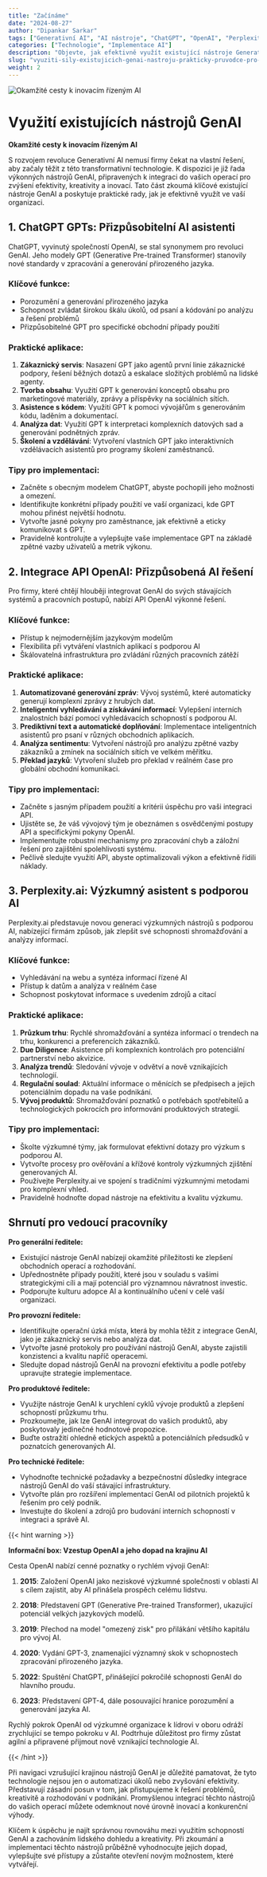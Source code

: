 ```yaml
---
title: "Začínáme"
date: "2024-08-27"
author: "Dipankar Sarkar"
tags: ["Generativní AI", "AI nástroje", "ChatGPT", "OpenAI", "Perplexity.ai", "Efektivita podnikání"]
categories: ["Technologie", "Implementace AI"]
description: "Objevte, jak efektivně využít existující nástroje Generativní AI jako ChatGPT, API OpenAI a Perplexity.ai ke zlepšení obchodních procesů a podpoře inovací."
slug: "vyuziti-sily-existujicich-genai-nastroju-prakticky-pruvodce-pro-firmy"
weight: 2
---
```


![Okamžité cesty k inovacím řízeným AI](/2.png)

# Využití existujících nástrojů GenAI
**Okamžité cesty k inovacím řízeným AI**

S rozvojem revoluce Generativní AI nemusí firmy čekat na vlastní řešení, aby začaly těžit z této transformativní technologie. K dispozici je již řada výkonných nástrojů GenAI, připravených k integraci do vašich operací pro zvýšení efektivity, kreativity a inovací. Tato část zkoumá klíčové existující nástroje GenAI a poskytuje praktické rady, jak je efektivně využít ve vaší organizaci.

## 1. ChatGPT GPTs: Přizpůsobitelní AI asistenti

ChatGPT, vyvinutý společností OpenAI, se stal synonymem pro revoluci GenAI. Jeho modely GPT (Generative Pre-trained Transformer) stanovily nové standardy v zpracování a generování přirozeného jazyka.

### Klíčové funkce:
- Porozumění a generování přirozeného jazyka
- Schopnost zvládat širokou škálu úkolů, od psaní a kódování po analýzu a řešení problémů
- Přizpůsobitelné GPT pro specifické obchodní případy použití

### Praktické aplikace:
1. **Zákaznický servis**: Nasazení GPT jako agentů první linie zákaznické podpory, řešení běžných dotazů a eskalace složitých problémů na lidské agenty.
2. **Tvorba obsahu**: Využití GPT k generování konceptů obsahu pro marketingové materiály, zprávy a příspěvky na sociálních sítích.
3. **Asistence s kódem**: Využití GPT k pomoci vývojářům s generováním kódu, laděním a dokumentací.
4. **Analýza dat**: Využití GPT k interpretaci komplexních datových sad a generování podnětných zpráv.
5. **Školení a vzdělávání**: Vytvoření vlastních GPT jako interaktivních vzdělávacích asistentů pro programy školení zaměstnanců.

### Tipy pro implementaci:
- Začněte s obecným modelem ChatGPT, abyste pochopili jeho možnosti a omezení.
- Identifikujte konkrétní případy použití ve vaší organizaci, kde GPT mohou přinést největší hodnotu.
- Vytvořte jasné pokyny pro zaměstnance, jak efektivně a eticky komunikovat s GPT.
- Pravidelně kontrolujte a vylepšujte vaše implementace GPT na základě zpětné vazby uživatelů a metrik výkonu.

## 2. Integrace API OpenAI: Přizpůsobená AI řešení

Pro firmy, které chtějí hlouběji integrovat GenAI do svých stávajících systémů a pracovních postupů, nabízí API OpenAI výkonné řešení.

### Klíčové funkce:
- Přístup k nejmodernějším jazykovým modelům
- Flexibilita při vytváření vlastních aplikací s podporou AI
- Škálovatelná infrastruktura pro zvládání různých pracovních zátěží

### Praktické aplikace:
1. **Automatizované generování zpráv**: Vývoj systémů, které automaticky generují komplexní zprávy z hrubých dat.
2. **Inteligentní vyhledávání a získávání informací**: Vylepšení interních znalostních bází pomocí vyhledávacích schopností s podporou AI.
3. **Prediktivní text a automatické doplňování**: Implementace inteligentních asistentů pro psaní v různých obchodních aplikacích.
4. **Analýza sentimentu**: Vytvoření nástrojů pro analýzu zpětné vazby zákazníků a zmínek na sociálních sítích ve velkém měřítku.
5. **Překlad jazyků**: Vytvoření služeb pro překlad v reálném čase pro globální obchodní komunikaci.

### Tipy pro implementaci:
- Začněte s jasným případem použití a kritérii úspěchu pro vaši integraci API.
- Ujistěte se, že váš vývojový tým je obeznámen s osvědčenými postupy API a specifickými pokyny OpenAI.
- Implementujte robustní mechanismy pro zpracování chyb a záložní řešení pro zajištění spolehlivosti systému.
- Pečlivě sledujte využití API, abyste optimalizovali výkon a efektivně řídili náklady.

## 3. Perplexity.ai: Výzkumný asistent s podporou AI

Perplexity.ai představuje novou generaci výzkumných nástrojů s podporou AI, nabízející firmám způsob, jak zlepšit své schopnosti shromažďování a analýzy informací.

### Klíčové funkce:
- Vyhledávání na webu a syntéza informací řízené AI
- Přístup k datům a analýza v reálném čase
- Schopnost poskytovat informace s uvedením zdrojů a citací

### Praktické aplikace:
1. **Průzkum trhu**: Rychlé shromažďování a syntéza informací o trendech na trhu, konkurenci a preferencích zákazníků.
2. **Due Diligence**: Asistence při komplexních kontrolách pro potenciální partnerství nebo akvizice.
3. **Analýza trendů**: Sledování vývoje v odvětví a nově vznikajících technologií.
4. **Regulační soulad**: Aktuální informace o měnících se předpisech a jejich potenciálním dopadu na vaše podnikání.
5. **Vývoj produktů**: Shromažďování poznatků o potřebách spotřebitelů a technologických pokrocích pro informování produktových strategií.

### Tipy pro implementaci:
- Školte výzkumné týmy, jak formulovat efektivní dotazy pro výzkum s podporou AI.
- Vytvořte procesy pro ověřování a křížové kontroly výzkumných zjištění generovaných AI.
- Používejte Perplexity.ai ve spojení s tradičními výzkumnými metodami pro komplexní vhled.
- Pravidelně hodnoťte dopad nástroje na efektivitu a kvalitu výzkumu.

## Shrnutí pro vedoucí pracovníky

**Pro generální ředitele:**
- Existující nástroje GenAI nabízejí okamžité příležitosti ke zlepšení obchodních operací a rozhodování.
- Upřednostněte případy použití, které jsou v souladu s vašimi strategickými cíli a mají potenciál pro významnou návratnost investic.
- Podporujte kulturu adopce AI a kontinuálního učení v celé vaší organizaci.

**Pro provozní ředitele:**
- Identifikujte operační úzká místa, která by mohla těžit z integrace GenAI, jako je zákaznický servis nebo analýza dat.
- Vytvořte jasné protokoly pro používání nástrojů GenAI, abyste zajistili konzistenci a kvalitu napříč operacemi.
- Sledujte dopad nástrojů GenAI na provozní efektivitu a podle potřeby upravujte strategie implementace.

**Pro produktové ředitele:**
- Využijte nástroje GenAI k urychlení cyklů vývoje produktů a zlepšení schopností průzkumu trhu.
- Prozkoumejte, jak lze GenAI integrovat do vašich produktů, aby poskytovaly jedinečné hodnotové propozice.
- Buďte ostražití ohledně etických aspektů a potenciálních předsudků v poznatcích generovaných AI.

**Pro technické ředitele:**
- Vyhodnoťte technické požadavky a bezpečnostní důsledky integrace nástrojů GenAI do vaší stávající infrastruktury.
- Vytvořte plán pro rozšíření implementací GenAI od pilotních projektů k řešením pro celý podnik.
- Investujte do školení a zdrojů pro budování interních schopností v integraci a správě AI.

{{< hint warning >}}

**Informační box: Vzestup OpenAI a jeho dopad na krajinu AI**

Cesta OpenAI nabízí cenné poznatky o rychlém vývoji GenAI:

1. **2015**: Založení OpenAI jako neziskové výzkumné společnosti v oblasti AI s cílem zajistit, aby AI přinášela prospěch celému lidstvu.

2. **2018**: Představení GPT (Generative Pre-trained Transformer), ukazující potenciál velkých jazykových modelů.

3. **2019**: Přechod na model "omezený zisk" pro přilákání většího kapitálu pro vývoj AI.

4. **2020**: Vydání GPT-3, znamenající významný skok v schopnostech zpracování přirozeného jazyka.

5. **2022**: Spuštění ChatGPT, přinášející pokročilé schopnosti GenAI do hlavního proudu.

6. **2023**: Představení GPT-4, dále posouvající hranice porozumění a generování jazyka AI.

Rychlý pokrok OpenAI od výzkumné organizace k lídrovi v oboru odráží zrychlující se tempo pokroku v AI. Podtrhuje důležitost pro firmy zůstat agilní a připravené přijmout nově vznikající technologie AI.

{{< /hint >}}

Při navigaci vzrušující krajinou nástrojů GenAI je důležité pamatovat, že tyto technologie nejsou jen o automatizaci úkolů nebo zvyšování efektivity. Představují zásadní posun v tom, jak přistupujeme k řešení problémů, kreativitě a rozhodování v podnikání. Promyšlenou integrací těchto nástrojů do vašich operací můžete odemknout nové úrovně inovací a konkurenční výhody.

Klíčem k úspěchu je najít správnou rovnováhu mezi využitím schopností GenAI a zachováním lidského dohledu a kreativity. Při zkoumání a implementaci těchto nástrojů průběžně vyhodnocujte jejich dopad, vylepšujte své přístupy a zůstaňte otevření novým možnostem, které vytvářejí.